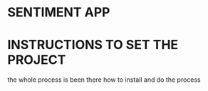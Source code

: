 # SENTIMENT APP





# INSTRUCTIONS TO SET THE PROJECT
the whole process is been there how to install and do the process
